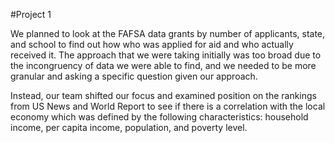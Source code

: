 #Project 1 

We planned to look at the FAFSA data grants by number of applicants, state, and school to find out how who was applied for aid and who actually received it. The approach that we were taking initially was too broad due to the incongruency of data we were able to find, and we needed to be more granular and asking a specific question given our approach. 

Instead, our team shifted our focus and examined position on the rankings from US News and World Report to see if there is a correlation with the local economy which was defined by the following characteristics: household income, per capita income, population, and poverty level. 
